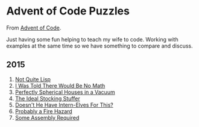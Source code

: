 # Advent of Code Puzzles

From [Advent of Code](http://adventofcode.com).

Just having some fun helping to teach my wife to code. Working with examples at the same time so we have something to compare and discuss.

## 2015

1. [Not Quite Lisp](2015/01)
2. [I Was Told There Would Be No Math](2015/02)
3. [Perfectly Spherical Houses in a Vacuum](2015/03)
4. [The Ideal Stocking Stuffer](2015/04)
5. [Doesn't He Have Intern-Elves For This?](2015/05)
6. [Probably a Fire Hazard](2015/06)
7. [Some Assembly Required](2015/07)
